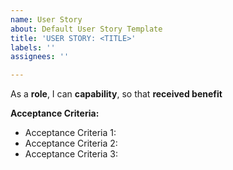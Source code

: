 ```yaml
---
name: User Story
about: Default User Story Template
title: 'USER STORY: <TITLE>'
labels: ''
assignees: ''

---
```


As a **role**, I can **capability**, so that **received benefit**

**Acceptance Criteria:**

- Acceptance Criteria 1:
- Acceptance Criteria 2:
- Acceptance Criteria 3:

